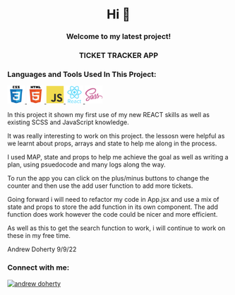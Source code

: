 
<h1 align="center">Hi 👋</h1>
<h3 align="center">Welcome to my latest project!</h3>

<h3 align="center">TICKET TRACKER APP</h3>

<h3 align="left">Languages and Tools Used In This Project:</h3>
<p align="left"> <a href="https://www.w3schools.com/css/" target="_blank" rel="noreferrer"> <img src="https://raw.githubusercontent.com/devicons/devicon/master/icons/css3/css3-original-wordmark.svg" alt="css3" width="40" height="40"/> </a> <a href="https://www.w3.org/html/" target="_blank" rel="noreferrer"> <img src="https://raw.githubusercontent.com/devicons/devicon/master/icons/html5/html5-original-wordmark.svg" alt="html5" width="40" height="40"/> </a> <a href="https://developer.mozilla.org/en-US/docs/Web/JavaScript" target="_blank" rel="noreferrer"> <img src="https://raw.githubusercontent.com/devicons/devicon/master/icons/javascript/javascript-original.svg" alt="javascript" width="40" height="40"/> </a> <a href="https://reactjs.org/" target="_blank" rel="noreferrer"> <img src="https://raw.githubusercontent.com/devicons/devicon/master/icons/react/react-original-wordmark.svg" alt="react" width="40" height="40"/> </a> <a href="https://sass-lang.com" target="_blank" rel="noreferrer"> <img src="https://raw.githubusercontent.com/devicons/devicon/master/icons/sass/sass-original.svg" alt="sass" width="40" height="40"/> </a> </p>


In this project it shown my first use of my new REACT skills as well as existing SCSS and JavaScript knowledge.

It was really interesting to work on this project. the lessosn were helpful as we learnt about props, arrays and state to help me along in the process.

I used MAP, state and props to help me achieve the goal as well as writing a plan, using psuedocode and many logs along the way.

To run the app you can click on the plus/minus buttons to change the counter and then use the add user function to add more tickets.

Going forward i will need to refactor my code in App.jsx and use a mix of state and props to store the add function in its own component.
The add function does work however the code could be nicer and more efficient.

As well as this to get the search function to work, i will continue to work on these in my free time.

Andrew Doherty
9/9/22

<h3 align="left">Connect with me:</h3>
<p align="left">
<a href="https://www.linkedin.com/in/andrew-doherty-054781a1/" target="blank"><img align="center" src="https://raw.githubusercontent.com/rahuldkjain/github-profile-readme-generator/master/src/images/icons/Social/linked-in-alt.svg" alt="andrew doherty" height="30" width="40" /></a>
</p>


